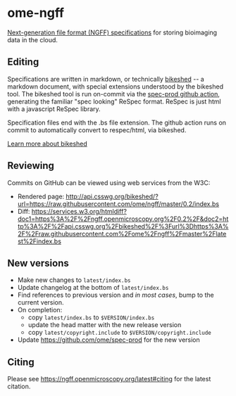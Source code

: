 # ome-ngff

[Next-generation file format (NGFF) specifications](https://ngff.openmicroscopy.org/latest/) for storing bioimaging data in the cloud.

## Editing

Specifications are written in markdown, or technically
[bikeshed](https://github.com/tabatkins/bikeshed) -- a markdown document, with
special extensions understood by the bikeshed tool. The bikeshed tool is run
on-commit via the [spec-prod github action](https://github.com/w3c/spec-prod),
generating the familiar "spec looking" ReSpec format. ReSpec is just html with
a javascript ReSpec library.

Specification files end with the .bs file extension. The github action runs on
commit to automatically convert to respec/html, via bikeshed. 

[Learn more about bikeshed](https://w3c-ccg.github.io/bikeshed_instructions.html)

## Reviewing

Commits on GitHub can be viewed using web services from the W3C:

 * Rendered page: http://api.csswg.org/bikeshed/?url=https://raw.githubusercontent.com/ome/ngff/master/0.2/index.bs
 * Diff: https://services.w3.org/htmldiff?doc1=https%3A%2F%2Fngff.openmicroscopy.org%2F0.2%2F&doc2=http%3A%2F%2Fapi.csswg.org%2Fbikeshed%2F%3Furl%3Dhttps%3A%2F%2Fraw.githubusercontent.com%2Fome%2Fngff%2Fmaster%2Flatest%2Findex.bs

## New versions

* Make new changes to `latest/index.bs`
* Update changelog at the bottom of `latest/index.bs`
* Find references to previous version and _in most cases_, bump to the current version.
* On completion:
  - copy `latest/index.bs` to `$VERSION/index.bs`
  - update the head matter with the new release version
  - copy `latest/copyright.include` to `$VERSION/copyright.include`
* Update https://github.com/ome/spec-prod for the new version

## Citing

Please see https://ngff.openmicroscopy.org/latest#citing for the latest
citation.
